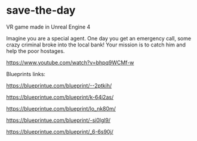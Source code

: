 # save-the-day
VR game made in Unreal Engine 4

Imagine you are a special agent. One day you get an emergency call, some crazy criminal broke into the local bank! Your mission is to catch him and help the poor hostages.

https://www.youtube.com/watch?v=bhpq9WCMf-w

Blueprints links:

https://blueprintue.com/blueprint/--2ptkih/

https://blueprintue.com/blueprint/k-64i2as/

https://blueprintue.com/blueprint/lo_nk80m/

https://blueprintue.com/blueprint/-si0lgl9/

https://blueprintue.com/blueprint/_6-6s90j/

